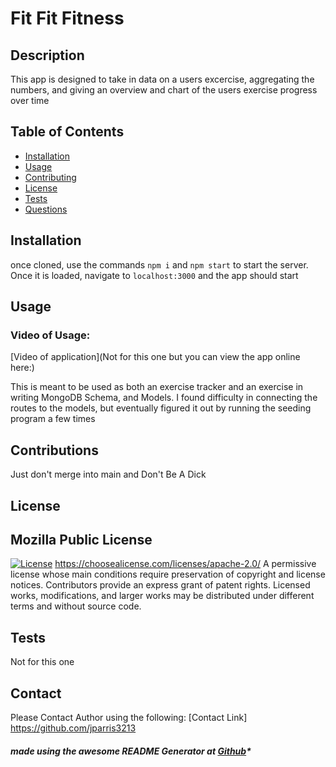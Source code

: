 

# Fit Fit Fitness

## Description
  This app is designed to take in data on a users excercise, aggregating the numbers, and giving an overview and chart of the users exercise progress over time
  
## Table of Contents

- [Installation](#installation)
- [Usage](#usage)
- [Contributing](#contributions)
- [License](#license)
- [Tests](#test)
- [Questions](#questions)

## Installation

   once cloned, use the commands `npm i` and `npm start` to start the server. Once it is loaded, navigate to `localhost:3000` and the app should start

## Usage

### Video of Usage:

[Video of application](Not for this one but you can view the app online here:)

   This is meant to be used as both an exercise tracker and an exercise in writing MongoDB Schema, and Models. I found difficulty in connecting the routes to the models, but eventually figured it out by running the seeding program a few times

## Contributions

   Just don't merge into main and Don't Be A Dick

## License

## Mozilla Public License
   [![License](https://img.shields.io/badge/License-Apache_2.0-blue.svg)](https://opensource.org/licenses/Apache-2.0)
   https://choosealicense.com/licenses/apache-2.0/
   A permissive license whose main conditions require preservation of copyright and license notices. Contributors provide an express grant of patent rights. Licensed works, modifications, and larger works may be distributed under different terms and without source code.
        
## Tests

   Not for this one

## Contact

Please Contact Author using the following:
[Contact Link] https://github.com/jparris3213


##### made using the awesome README Generator at [Github](https://github.com/jparris3213/ReadMeGenerator)*
      
